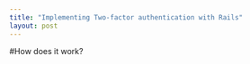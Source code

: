 ```yaml
---
title: "Implementing Two-factor authentication with Rails"
layout: post
---
```




#How does it work?

